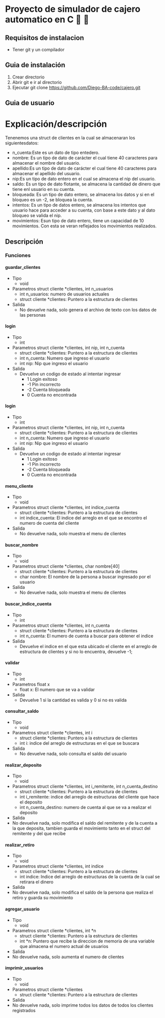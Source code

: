 # Proyecto de simulador de cajero automatico en C  :atm:  :money_with_wings:


## Requisitos de instalacion
- Tener git y un compilador

## Guia de instalación
1. Crear directorio
2. Abrir git e ir al directorio
3. Ejecutar git clone https://github.com/Diego-BA-code/cajero.git

## Guia de usuario
# Explicación/descripción 
Tenenemos una struct de clientes en la cual se almacenaran los siguientesdatos:
- n_cuenta:Este es un dato de tipo entedero.
- nombre: Es un tipo de dato de carácter el cual tiene 40 caracteres para almacenar el nombre del usuario.
- apellido:Es un tipo de dato de carácter el cual tiene 40 caracteres para almacenar el apellido del usuario.
- nip:Es un tipo de dato entero en el cual se almacena el nip del usuario.
- saldo: Es un tipo de dato flotante, se almacena la cantidad de dinero que tiene enl usuario en su cuenta.
- bloqueada: Es un tipo de dato entero, se almacena los datos y si en el bloqueo es un -2, se bloquea la cuenta.
- intentos: Es un tipo de datos entero, se almacena los intentos que usuario hace para acceder a su cuenta, con base a este dato y al dato bloqueo se valida el nip.
- movimientos: Esun tipo de dato entero, tiene un capacidad de 10 movimientos. Con esta se veran reflejados los movimientos realizados.
  
## Descripción
### Funciones
#### guardar_clientes
- Tipo
  - void
- Parametros
  struct cliente *clientes, int n_usuarios
  -  int n_usuarios: numero de usuarios actuales
  -  struct cliente *clientes: Puntero a la estructura de clientes 
- Salida
  - No devuelve nada, solo genera el archivo de texto con los datos de las personas
 
 #### login
- Tipo
  - int
- Parametros
  struct cliente *clientes, int nip, int n_cuenta
  -  struct cliente *clientes: Puntero a la estructura de clientes 
  -  int n_cuenta: Numero que ingreso el usuario
  -  int nip: Nip que ingreso el usuario
- Salida
  - Devuelve un codigo de estado al intentar ingresar
    - 1 Login exitoso
    - -1 Pin incorrecto
    - -2 Cuenta bloqueada
    - 0 Cuenta no encontrada

 #### login
- Tipo
  - int
- Parametros
  struct cliente *clientes, int nip, int n_cuenta
  -  struct cliente *clientes: Puntero a la estructura de clientes 
  -  int n_cuenta: Numero que ingreso el usuario
  -  int nip: Nip que ingreso el usuario
- Salida
  - Devuelve un codigo de estado al intentar ingresar
    - 1 Login exitoso
    - -1 Pin incorrecto
    - -2 Cuenta bloqueada
    - 0 Cuenta no encontrada

#### menu_cliente
- Tipo
  - void
- Parametros
  struct cliente *clientes, int indice_cuenta
  -  struct cliente *clientes: Puntero a la estructura de clientes 
  -  int indice_cuenta: El indice del arreglo en el que se encontro el numero de cuenta del cliente
- Salida
  - No devuelve nada, solo muestra el menu de clientes

#### buscar_nombre
- Tipo
  - void
- Parametros
  struct cliente *clientes, char nombre[40]
  -  struct cliente *clientes: Puntero a la estructura de clientes 
  -  char nombre: El nombre de la persona a buscar ingresado por el usuario
- Salida
  - No devuelve nada, solo muestra el menu de clientes
 
#### buscar_indice_cuenta
- Tipo
  - int
- Parametros
  struct cliente *clientes, int n_cuenta
  -  struct cliente *clientes: Puntero a la estructura de clientes 
  -  int n_cuenta: El numero de cuenta a buscar para obtener el indice
- Salida
  - Devuelve el indice en el que esta ubicado el cliente en el arreglo de estructura de clientes y si no lo encuentra, devuelve -1;
  
#### validar
- Tipo
  - int
- Parametros
  float x
  -  float x: El numero que se va a validar
- Salida
  - Devuelve 1 si la cantidad es valida y 0 si no es valida
 
#### consultar_saldo
- Tipo
  - void
- Parametros
  struct cliente *clientes, int i
  -  struct cliente *clientes: Puntero a la estructura de clientes
  -  int i: indice del arreglo de estructuras en el que se buscara 
- Salida
  - No devuelve nada, solo consulta el saldo del usuario
 
#### realizar_deposito
- Tipo
  - void
- Parametros
  struct cliente *clientes, int i_remitente, int n_cuenta_destino
  -  struct cliente *clientes: Puntero a la estructura de clientes
  -  int i_remitente: indice del arreglo de estructuras del cliente que hace el deposito
  -  int n_cuenta_destino: numero de cuenta al que se va a realizar el deposito
-  Salida
  - No devuelve nada, solo modifica el saldo del remitente y de la cuenta a la que deposita, tambien guarda el movimiento tanto en el struct del remitente y del que recibe

#### realizar_retiro
- Tipo
  - void
- Parametros
  struct cliente *clientes, int indice
  -  struct cliente *clientes: Puntero a la estructura de clientes
  -  int indice: Indice del arreglo de estructuras de la cuenta de la cual se retirara el dinero
-  Salida
  - No devuelve nada, solo modifica el saldo de la persona que realiza el retiro y guarda su movimiento

 
#### agregar_usuario
- Tipo
  - void
- Parametros
  struct cliente *clientes, int *n
  -  struct cliente *clientes: Puntero a la estructura de clientes
  -  int *n: Puntero que recibe la direccion de memoria de una variable que almacena el numero actual de usuarios
-  Salida
  - No devuelve nada, solo aumenta el numero de clientes

#### imprimir_usuarios
- Tipo
  - void
- Parametros
  struct cliente *clientes
  -  struct cliente *clientes: Puntero a la estructura de clientes
-  Salida
  - No devuelve nada, solo imprime todos los datos de todos los clientes registrados

  


